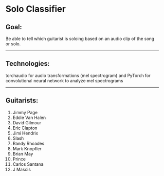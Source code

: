# Solo Classifier
## Goal:
Be able to tell which guitarist is soloing based on an audio clip of the song or solo.

---

## Technologies:
torchaudio for audio transformations (mel spectrogram) and PyTorch for convolutional neural network to analyze mel spectrograms

---

## Guitarists:
1. Jimmy Page
2. Eddie Van Halen
3. David Gilmour
4. Eric Clapton
5. Jimi Hendrix
6. Slash
7. Randy Rhoades
8. Mark Knopfler
9. Brian May
10. Prince
11. Carlos Santana
12. J Mascis
